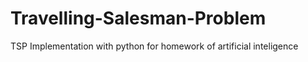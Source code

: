 # Travelling-Salesman-Problem
TSP Implementation with python for homework of artificial inteligence
